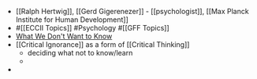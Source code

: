 - [[Ralph Hertwig]], [[Gerd Gigerenezer]] - [[psychologist]], [[Max Planck Institute for Human Development]]
- #[[ECCII Topics]] #Psychology #[[GFF Topics]]
- [What We Don't Want to Know](https://www.vice.com/en/article/dypybk/what-we-dont-want-to-know?utm_source=pocket&utm_medium=email&utm_campaign=pockethits)
- [[Critical Ignorance]] as a form of [[Critical Thinking]]
	- deciding what not to know/learn
	-
-